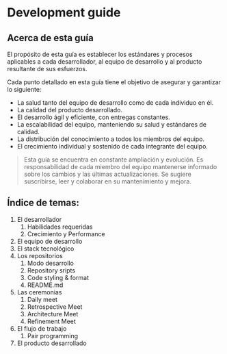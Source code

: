 # Development guide

## Acerca de esta guía
El propósito de esta guía es establecer los estándares y procesos aplicables a cada desarrollador, al equipo de desarrollo y al producto resultante de sus esfuerzos.

Cada punto detallado en esta guía tiene el objetivo de asegurar y garantizar lo siguiente:

- La salud tanto del equipo de desarrollo como de cada individuo en él.
- La calidad del producto desarrollado.
- El desarrollo ágil y eficiente, con entregas constantes.
- La escalabilidad del equipo, manteniendo su salud y estándares de calidad.
- La distribución del conocimiento a todos los miembros del equipo.
- El crecimiento individual y sostenido de cada integrante del equipo.

> Esta guía se encuentra en constante ampliación y evolución. Es responsabilidad de cada miembro del equipo mantenerse informado sobre los cambios y las últimas actualizaciones. Se sugiere suscribirse, leer y colaborar en su mantenimiento y mejora.

## Índice de temas:
1. El desarrollador
    1. Habilidades requeridas
    2. Crecimiento y Performance
3. El equipo de desarrollo 
4. El stack tecnológico   
5. Los repositorios
    1. Modo desarrollo
    2. Repository sripts
    3. Code styling & format
    4. README.md
7. Las ceremonias
    1. Daily meet
    2. Retrospective Meet
    3. Architecture Meet
    4. Refinement Meet
9. El flujo de trabajo
    1. Pair programming
11. El producto desarrollado 
